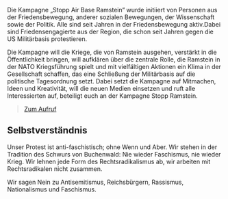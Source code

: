 
Die Kampagne „Stopp Air Base Ramstein“ wurde initiiert von Personen aus der Friedensbewegung, 
anderer sozialen Bewegungen, der Wissenschaft sowie der Politik. Alle sind seit Jahren in der 
Friedensbewegung aktiv.Dabei sind Friedensengagierte aus der Region, die schon seit Jahren 
gegen die US Militärbasis protestieren.

Die Kampagne will die Kriege, die von Ramstein ausgehen, verstärkt in die Öffentlichkeit bringen, 
will aufklären über die zentrale Rolle, die Ramstein in der NATO Kriegsführung spielt und mit 
vielfältigen Aktionen ein Klima in der Gesellschaft schaffen, das eine Schließung der Militärbasis 
auf die politische Tagesordnung setzt. Dabei setzt die Kampagne auf Mitmachen, Ideen und Kreativität, 
will die neuen Medien einsetzen und ruft alle Interessierten auf, beteiligt euch an der Kampagne Stopp Ramstein.

> [Zum Aufruf](https://www.ramstein-kampagne.eu/aufruf/)

## Selbstverständnis

Unser Protest ist anti-faschistisch; ohne Wenn und Aber. Wir stehen in der Tradition des Schwurs von Buchenwald: 
Nie wieder Faschismus, nie wieder Krieg. Wir lehnen jede Form des Rechtsradikalismus ab, wir arbeiten mit 
Rechtsradikalen nicht zusammen.

Wir sagen Nein zu Antisemitismus, Reichsbürgern, Rassismus, Nationalismus und Faschismus.
